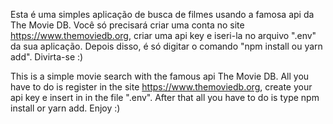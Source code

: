 Esta é uma simples aplicação de busca de filmes usando a famosa api da The Movie DB. Você só precisará criar uma conta no site https://www.themoviedb.org, criar uma api key e iseri-la no arquivo ".env" da sua aplicação. Depois disso, é só digitar o comando "npm install ou yarn add". Divirta-se :)

This is a simple movie search with the famous api The Movie DB. All you have to do is register in the site https://www.themoviedb.org, create your api key e insert in in the file ".env". After that all you have to do is type npm install or yarn add. Enjoy :)
